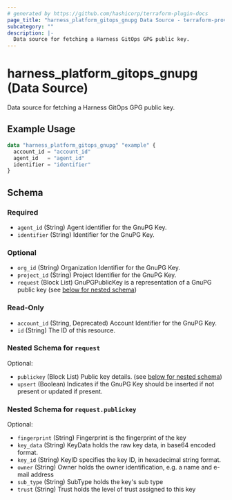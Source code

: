 ```yaml
---
# generated by https://github.com/hashicorp/terraform-plugin-docs
page_title: "harness_platform_gitops_gnupg Data Source - terraform-provider-harness"
subcategory: ""
description: |-
  Data source for fetching a Harness GitOps GPG public key.
---
```


# harness_platform_gitops_gnupg (Data Source)

Data source for fetching a Harness GitOps GPG public key.

## Example Usage

```terraform
data "harness_platform_gitops_gnupg" "example" {
  account_id = "account_id"
  agent_id   = "agent_id"
  identifier = "identifier"
}
```

<!-- schema generated by tfplugindocs -->
## Schema

### Required

- `agent_id` (String) Agent identifier for the GnuPG Key.
- `identifier` (String) Identifier for the GnuPG Key.

### Optional

- `org_id` (String) Organization Identifier for the GnuPG Key.
- `project_id` (String) Project Identifier for the GnuPG Key.
- `request` (Block List) GnuPGPublicKey is a representation of a GnuPG public key (see [below for nested schema](#nestedblock--request))

### Read-Only

- `account_id` (String, Deprecated) Account Identifier for the GnuPG Key.
- `id` (String) The ID of this resource.

<a id="nestedblock--request"></a>
### Nested Schema for `request`

Optional:

- `publickey` (Block List) Public key details. (see [below for nested schema](#nestedblock--request--publickey))
- `upsert` (Boolean) Indicates if the GnuPG Key should be inserted if not present or updated if present.

<a id="nestedblock--request--publickey"></a>
### Nested Schema for `request.publickey`

Optional:

- `fingerprint` (String) Fingerprint is the fingerprint of the key
- `key_data` (String) KeyData holds the raw key data, in base64 encoded format.
- `key_id` (String) KeyID specifies the key ID, in hexadecimal string format.
- `owner` (String) Owner holds the owner identification, e.g. a name and e-mail address
- `sub_type` (String) SubType holds the key's sub type
- `trust` (String) Trust holds the level of trust assigned to this key
